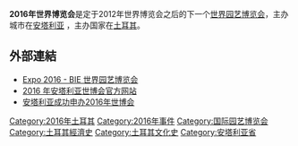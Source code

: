 **2016年世界博览会**是定于2012年世界博览会之后的下一个[世界园艺博览会](https://zh.wikipedia.org/wiki/世界园艺博览会 "wikilink")，主办城市在[安塔利亚](../Page/安塔利亚.md "wikilink")
，主办国家在[土耳其](../Page/土耳其.md "wikilink")。

## 外部連結

  - [Expo 2016 - BIE
    世界园艺博览会](http://www.bie-paris.org/site/en/2016-antalya)
  - [2016 年安塔利亚世博会官方网站](http://www.expo2016antalya.com)
  - [安塔利亚成功申办2016年世博会](http://www.hurriyetdailynews.com/h.php?news=expo-2016-antalyada-2009-09-17)

[Category:2016年土耳其](https://zh.wikipedia.org/wiki/Category:2016年土耳其 "wikilink")
[Category:2016年事件](https://zh.wikipedia.org/wiki/Category:2016年事件 "wikilink")
[Category:国际园艺博览会](https://zh.wikipedia.org/wiki/Category:国际园艺博览会 "wikilink")
[Category:土耳其經濟史](https://zh.wikipedia.org/wiki/Category:土耳其經濟史 "wikilink")
[Category:土耳其文化史](https://zh.wikipedia.org/wiki/Category:土耳其文化史 "wikilink")
[Category:安塔利亚省](https://zh.wikipedia.org/wiki/Category:安塔利亚省 "wikilink")